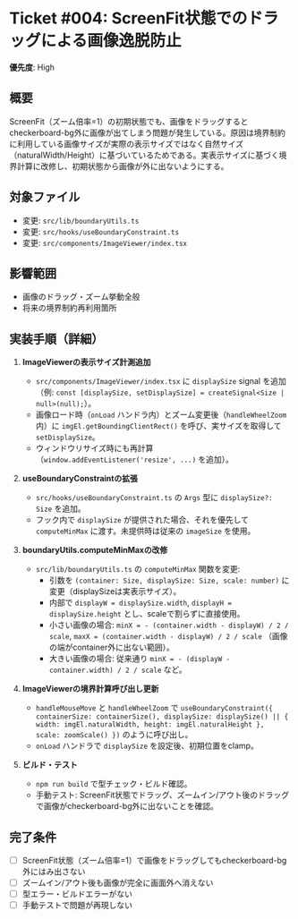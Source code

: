 # Ticket #004: ScreenFit状態でのドラッグによる画像逸脱防止
**優先度**: High

## 概要
ScreenFit（ズーム倍率=1）の初期状態でも、画像をドラッグするとcheckerboard-bg外に画像が出てしまう問題が発生している。原因は境界制約に利用している画像サイズが実際の表示サイズではなく自然サイズ（naturalWidth/Height）に基づいているためである。実表示サイズに基づく境界計算に改修し、初期状態から画像が外に出ないようにする。

## 対象ファイル
- 変更: `src/lib/boundaryUtils.ts`
- 変更: `src/hooks/useBoundaryConstraint.ts`
- 変更: `src/components/ImageViewer/index.tsx`

## 影響範囲
- 画像のドラッグ・ズーム挙動全般
- 将来の境界制約再利用箇所

## 実装手順（詳細）
1. **ImageViewerの表示サイズ計測追加**  
   - `src/components/ImageViewer/index.tsx` に `displaySize` signal を追加（例: `const [displaySize, setDisplaySize] = createSignal<Size | null>(null);`）。  
   - 画像ロード時（`onLoad` ハンドラ内）とズーム変更後（`handleWheelZoom` 内）に `imgEl.getBoundingClientRect()` を呼び、実サイズを取得して `setDisplaySize`。  
   - ウィンドウリサイズ時にも再計算（`window.addEventListener('resize', ...)` を追加）。

2. **useBoundaryConstraintの拡張**  
   - `src/hooks/useBoundaryConstraint.ts` の `Args` 型に `displaySize?: Size` を追加。  
   - フック内で `displaySize` が提供された場合、それを優先して `computeMinMax` に渡す。未提供時は従来の `imageSize` を使用。

3. **boundaryUtils.computeMinMaxの改修**  
   - `src/lib/boundaryUtils.ts` の `computeMinMax` 関数を変更:  
     - 引数を `(container: Size, displaySize: Size, scale: number)` に変更（displaySizeは実表示サイズ）。  
     - 内部で `displayW = displaySize.width`, `displayH = displaySize.height` とし、scaleで割らずに直接使用。  
     - 小さい画像の場合: `minX = - (container.width - displayW) / 2 / scale`, `maxX = (container.width - displayW) / 2 / scale` （画像の端がcontainer外に出ない範囲）。  
     - 大きい画像の場合: 従来通り `minX = - (displayW - container.width) / 2 / scale` など。

4. **ImageViewerの境界計算呼び出し更新**  
   - `handleMouseMove` と `handleWheelZoom` で `useBoundaryConstraint({ containerSize: containerSize(), displaySize: displaySize() || { width: imgEl.naturalWidth, height: imgEl.naturalHeight }, scale: zoomScale() })` のように呼び出し。  
   - `onLoad` ハンドラで `displaySize` を設定後、初期位置をclamp。

5. **ビルド・テスト**  
   - `npm run build` で型チェック・ビルド確認。  
   - 手動テスト: ScreenFit状態でドラッグ、ズームイン/アウト後のドラッグで画像がcheckerboard-bg外に出ないことを確認。

## 完了条件
- [ ] ScreenFit状態（ズーム倍率=1）で画像をドラッグしてもcheckerboard-bg外にはみ出さない
- [ ] ズームイン/アウト後も画像が完全に画面外へ消えない
- [ ] 型エラー・ビルドエラーがない
- [ ] 手動テストで問題が再現しない
